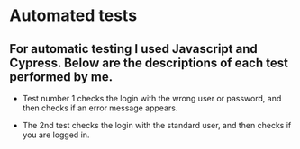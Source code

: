 # Automated tests 
For automatic testing I used Javascript and Cypress.
Below are the descriptions of each test performed by me.
---------------------------------------
- Test number 1 checks the login with the wrong user or password, and then checks if an error message appears.
+ The 2nd test checks the login with the standard user, and then checks if you are logged in.
